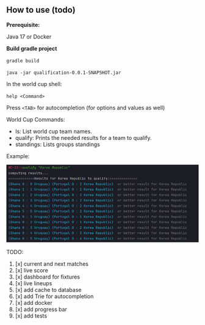 ## How to use  (todo)

**Prerequisite:**

Java 17 or Docker

**Build gradle project**

`gradle build`

`java -jar qualification-0.0.1-SNAPSHOT.jar`

In the world cup shell:

`help <Command>`

Press `<TAB>` for autocompletion (for options and values as well)

World Cup Commands:

* ls: List world cup team names.
* qualify: Prints the needed results for a team to qualify.
* standings: Lists groups standings

Example:

![alt text](qualifyKoreaPNG.PNG)

TODO:
1. [x] current and next matches
2. [x] live score
3. [x] dashboard for fixtures
4. [x] live lineups 
5. [x] add cache to database
6. [x] add Trie for autocompletion
7. [x] add docker
8. [x] add progress bar
9. [x] add tests